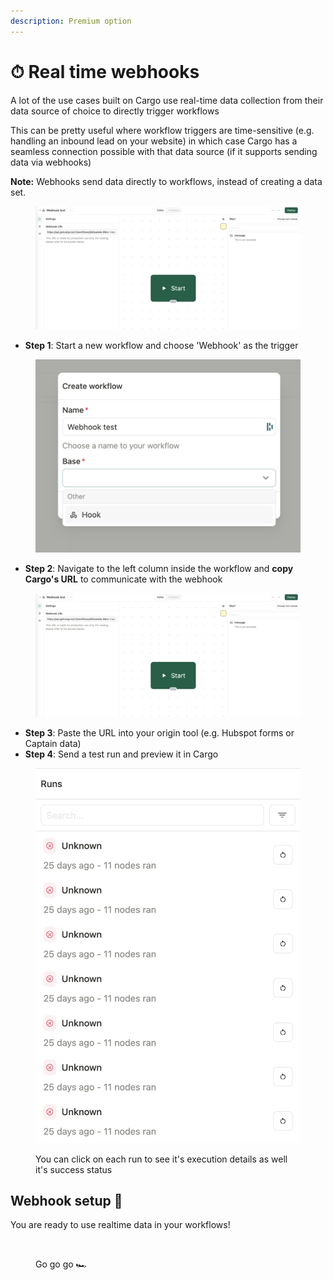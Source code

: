 ```yaml
---
description: Premium option
---
```


# ⏱ Real time webhooks

A lot of the use cases built on Cargo use real-time data collection from their data source of choice to directly trigger workflows

This can be pretty useful where workflow triggers are time-sensitive (e.g. handling an inbound lead on your website) in which case Cargo has a seamless connection possible with that data source (if it supports sending data via webhooks)



**Note:** Webhooks send data directly to workflows, instead of creating a data set.

<figure><img src="../../.gitbook/assets/Screenshot 2023-10-02 at 10.36.38.png" alt=""><figcaption></figcaption></figure>



* **Step 1**: Start a new workflow and choose 'Webhook' as the trigger&#x20;

<figure><img src="../../.gitbook/assets/Screenshot 2023-10-02 at 10.34.01.png" alt=""><figcaption></figcaption></figure>



* **Step 2**: Navigate to the left column inside the workflow and **copy Cargo's URL** to communicate with the webhook

<figure><img src="../../.gitbook/assets/Screenshot 2023-10-02 at 10.36.38.png" alt=""><figcaption></figcaption></figure>

* **Step 3**: Paste the URL into your origin tool (e.g. Hubspot forms or Captain data)
* **Step 4**: Send a test run and preview it in Cargo

<figure><img src="../../.gitbook/assets/Screenshot 2023-10-02 at 10.37.51.png" alt="" width="563"><figcaption><p>You can click on each run to see it's execution details as well it's success status</p></figcaption></figure>



## Webhook setup 🎉

You are ready to use realtime data in your workflows!&#x20;

<figure><img src="https://media.giphy.com/media/ZWbeEcbeo0cKI/giphy.gif" alt=""><figcaption><p>Go go go 🏎️</p></figcaption></figure>
